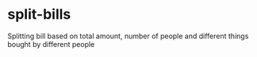 # split-bills
Splitting bill based on total amount, number of people and different things bought by different people
